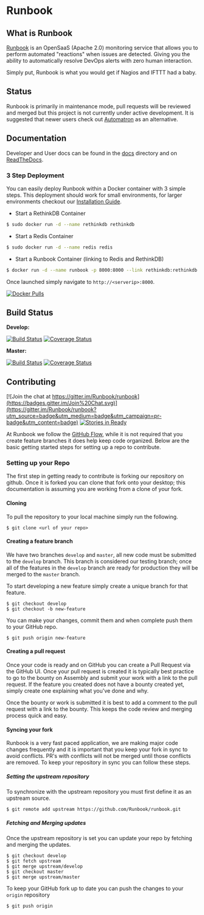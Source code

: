 Runbook
===========

## What is Runbook

[Runbook](https://runbook.io) is an OpenSaaS (Apache 2.0) monitoring service that allows you to perform automated "reactions" when issues are detected. Giving you the ability to automatically resolve DevOps alerts with zero human interaction.

Simply put, Runbook is what you would get if Nagios and IFTTT had a baby.

## Status

Runbook is primarily in maintenance mode, pull requests will be reviewed and merged but this project is not currently under active development. It is suggested that newer users check out [Automatron](https://automatron.io) as an alternative.

## Documentation

Developer and User docs can be found in the [docs](docs/) directory and on [ReadTheDocs](https://runbook.readthedocs.org).

### 3 Step Deployment

You can easily deploy Runbook within a Docker container with 3 simple steps. This deployment should work for small environments, for larger environments checkout our [Installation Guide](http://runbook.readthedocs.org/en/latest/install/).

* Start a RethinkDB Container

```sh
$ sudo docker run -d --name rethinkdb rethinkdb
```
* Start a Redis Container

```sh
$ sudo docker run -d --name redis redis
```
* Start a Runbook Container (linking to Redis and RethinkDB)

```sh
$ docker run -d --name runbook -p 8000:8000 --link rethinkdb:rethinkdb --link redis:redis runbook/runbook
```

Once launched simply navigate to `http://<serverip>:8000`.


[![Docker Pulls](https://img.shields.io/docker/pulls/runbook/runbook.svg)](https://hub.docker.com/r/runbook/runbook/)

## Build Status

**Develop:**

[![Build Status](https://travis-ci.org/Runbook/runbook.svg?branch=develop)](https://travis-ci.org/Runbook/runbook) [![Coverage Status](https://coveralls.io/repos/Runbook/runbook/badge.svg?branch=develop&service=github)](https://coveralls.io/github/Runbook/runbook?branch=develop)

**Master:**

[![Build Status](https://travis-ci.org/Runbook/runbook.svg?branch=master)](https://travis-ci.org/Runbook/runbook) [![Coverage Status](https://coveralls.io/repos/Runbook/runbook/badge.svg?branch=master&service=github)](https://coveralls.io/github/Runbook/runbook?branch=master)


## Contributing

[![Join the chat at https://gitter.im/Runbook/runbook](https://badges.gitter.im/Join%20Chat.svg)](https://gitter.im/Runbook/runbook?utm_source=badge&utm_medium=badge&utm_campaign=pr-badge&utm_content=badge) [![Stories in Ready](https://badge.waffle.io/Runbook/runbook.svg?label=ready&title=Ready)](http://waffle.io/Runbook/runbook)

At Runbook we follow the [GitHub Flow](https://guides.github.com/introduction/flow/index.html), while it is not required that you create feature branches it does help keep code organized. Below are the basic getting started steps for setting up a repo to contribute.

### Setting up your Repo

The first step in getting ready to contribute is forking our repository on github. Once it is forked you can clone that fork onto your desktop; this documentation is assuming you are working from a clone of your fork.

#### Cloning

To pull the repository to your local machine simply run the following.

    $ git clone <url of your repo>

#### Creating a feature branch

We have two branches `develop` and `master`, all new code must be submitted to the `develop` branch. This branch is considered our testing branch; once all of the features in the `develop` branch are ready for production they will be merged to the `master` branch.

To start developing a new feature simply create a unique branch for that feature.

    $ git checkout develop
    $ git checkout -b new-feature

You can make your changes, commit them and when complete push them to your GitHub repo.

    $ git push origin new-feature

#### Creating a pull request

Once your code is ready and on GitHub you can create a Pull Request via the GitHub UI. Once your pull request is created it is typically best practice to go to the bounty on Assembly and submit your work with a link to the pull request. If the feature you created does not have a bounty created yet, simply create one explaining what you've done and why.

Once the bounty or work is submitted it is best to add a comment to the pull request with a link to the bounty. This keeps the code review and merging process quick and easy.

#### Syncing your fork

Runbook is a very fast paced application, we are making major code changes frequently and it is important that you keep your fork in sync to avoid conflicts. PR's with conflicts will not be merged until those conflicts are removed. To keep your repository in sync you can follow these steps.

##### Setting the upstream repository

To synchronize with the upstream repository you must first define it as an upstream source.

    $ git remote add upstream https://github.com/Runbook/runbook.git

##### Fetching and Merging updates

Once the upstream repository is set you can update your repo by fetching and merging the updates.

    $ git checkout develop
    $ git fetch upstream
    $ git merge upstream/develop
    $ git checkout master
    $ git merge upstream/master

To keep your GitHub fork up to date you can push the changes to your `origin` repository

    $ git push origin
